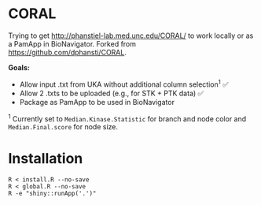 # CORAL

Trying to get http://phanstiel-lab.med.unc.edu/CORAL/ to work locally or as a PamApp in BioNavigator.
Forked from https://github.com/dphansti/CORAL.

**Goals:**

- Allow input .txt from UKA without additional column selection<sup>1</sup> ✅
- Allow 2 .txts to be uploaded (e.g., for STK + PTK data) ✅
- Package as PamApp to be used in BioNavigator

<sup>1</sup> Currently set to `Median.Kinase.Statistic` for branch and node color and `Median.Final.score` for node size.

# Installation
```
R < install.R --no-save
R < global.R --no-save
R -e "shiny::runApp('.')"
```

